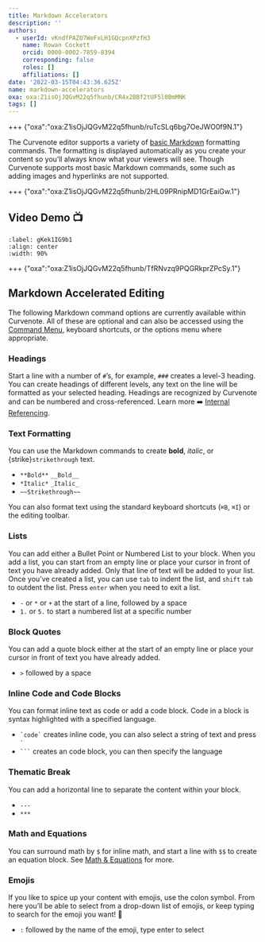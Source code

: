 ```yaml
---
title: Markdown Accelerators
description: ''
authors:
  - userId: vKndfPAZO7WeFxLH1GQcpnXPzfH3
    name: Rowan Cockett
    orcid: 0000-0002-7859-8394
    corresponding: false
    roles: []
    affiliations: []
date: '2022-03-15T04:43:36.625Z'
name: markdown-accelerators
oxa: oxa:Z1isOjJQGvM22q5fhunb/CR4x2BBf2tUF5l0BmMNK
tags: []
---
```


+++ {"oxa":"oxa:Z1isOjJQGvM22q5fhunb/ruTcSLq6bg7OeJWO0f9N.1"}

The Curvenote editor supports a variety of [basic Markdown](https://www.markdownguide.org/basic-syntax/) formatting commands. The formatting is displayed automatically as you create your content so you’ll always know what your viewers will see. Though Curvenote supports most basic Markdown commands, some such as adding images and hyperlinks are not supported.

+++ {"oxa":"oxa:Z1isOjJQGvM22q5fhunb/2HL09PRnipMD1GrEaiGw.1"}

## Video Demo 📺

```{iframe} https://www.loom.com/embed/ea6c3ed7da5a4fb1a3f126e1a6df1464
:label: gKek1IG9b1
:align: center
:width: 90%
```

+++ {"oxa":"oxa:Z1isOjJQGvM22q5fhunb/TfRNvzq9PQGRkprZPcSy.1"}

## Markdown Accelerated Editing

The following Markdown command options are currently available within Curvenote. All of these are optional and can also be accessed using the [Command Menu](oxa:Z1isOjJQGvM22q5fhunb/gKX5CnZEMGcUbygsA0dh "Command Menu"), keyboard shortcuts, or the options menu where appropriate.

### Headings

Start a line with a number of `#`’s, for example, `###` creates a level-3 heading. You can create headings of different levels, any text on the line will be formatted as your selected heading. Headings are recognized by Curvenote and can be numbered and cross-referenced. Learn more ➡️ [Internal Referencing](oxa:MshxlXndaLsk3WbJ0ZGy/nFyicOUy014lE2zKFsga "Internal Referencing").

### Text Formatting

You can use the Markdown commands to create **bold**, *italic*, or {strike}`strikethrough` text.

- `**Bold**` `__Bold__`
- `*Italic*` `_Italic_`
- `~~Strikethrough~~`

You can also format text using the standard keyboard shortcuts (`⌘B`, `⌘I`) or the editing toolbar.

### Lists

You can add either a Bullet Point or Numbered List to your block. When you add a list, you can start from an empty line or place your cursor in front of text you have already added. Only that line of text will be added to your list. Once you’ve created a list, you can use `tab` to indent the list, and `shift` `tab` to outdent the list. Press `enter` when you need to exit a list.

- `-` or `*` or `+` at the start of a line, followed by a space
- `1.` or `5.` to start a numbered list at a specific number

### Block Quotes

You can add a quote block either at the start of an empty line or place your cursor in front of text you have already added.

- `>` followed by a space

### Inline Code and Code Blocks

You can format inline text as code or add a code block. Code in a block is syntax highlighted with a specified language.

- `` `code` `` creates inline code, you can also select a string of text and press `` ` ``
- ```` ``` ```` creates an code block, you can then specify the language

### Thematic Break

You can add a horizontal line to separate the content within your block.

- `---`
- `***`

### Math and Equations

You can surround math by `$` for inline math, and start a line with `$$` to create an equation block. See [Math & Equations](oxa:Z1isOjJQGvM22q5fhunb/Y0cAWcbYJy11ZBXmGSAm "Math & Equations") for more.

### Emojis

If you like to spice up your content with emojis, use the colon symbol. From here you’ll be able to select from a drop-down list of emojis, or keep typing to search for the emoji you want! 🚀

- `:` followed by the name of the emoji, type enter to select

